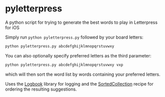 pyletterpress
=============

A python script for trying to generate the best words to play in Letterpress for iOS

Simply run `python pyletterpress.py` followed by your board letters:

```python
python pyletterpress.py abcdefghijklmnopqrstuvwxy
```

You can also optionally specify preferred letters as the third parameter:

```python
python pyletterpress.py abcdefghijklmnopqrstuvwxy vxp
```

which will then sort the word list by words containing your preferred letters.

Uses the [Logbook](http://packages.python.org/Logbook/index.html) library for logging and the [SortedCollection](http://code.activestate.com/recipes/577197-sortedcollection/) recipe for ordering the resulting suggestions.